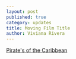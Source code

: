 ```yaml
---
layout: post
published: true
category: updates
title: Moving Film Title
author: Viviana Rivera
---
```

[Pirate's of the Caribbean](https://www.youtube.com/watch?v=ds-bUpQhhos)